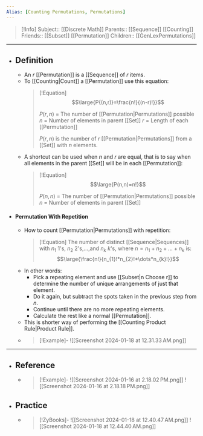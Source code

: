 ```yaml
---
Alias: [Counting Permutations, Permutations]
---
```

> [!Info]
> Subject:: [[Discrete Math]]
> Parents:: [[Sequence]] [[Counting]]
> Friends:: [[Subset]] [[Permutation]]
> Children:: [[GenLexPermutations]]
---
- ## Definition
	- An $r$ [[Permutation]] is a [[Sequence]] of $r$ items.
	- To [[Counting|Count]] a [[Permutation]] use this equation:
	  > [!Equation]
	  > $$\large{P{(n,r)}=\frac{n!}{(n-r)!}}$$
	  > 
	  > $P(r,n)$ = The number of [[Permutation|Permutations]] possible
	  > $n$ = Number of elements in parent [[Set]]
	  > $r$ = Length of each [[Permutation]]
	  > 
	  > $P(r,n)$ is the number of $r$ [[Permutation|Permutations]] from a [[Set]] with $n$ elements.
	- A shortcut can be used when $n$ and $r$ are equal, that is to say when all elements in the parent [[Set]] will be in each [[Permutation]]:
	  > [!Equation]
	  > $$\large{P(n,n)=n!}$$
	  > 
	  > $P(n,n)$ = The number of [[Permutation|Permutations]] possible
	  > $n$ = Number of elements in parent [[Set]]
- #### Permutation With Repetition
	- How to count [[Permutation|Permutations]] with repetition:
	  > [!Equation]
	  > The number of distinct [[Sequence|Sequences]] with $n_{1}$ $1$'s, $n_{2}$ $2$'s,...,and $n_{k}$ $k$'s, where $n=n_{1}+n_{2}+\dots+n_{k}$ is:
	  > $$\large{\frac{n!}{n_{1}!*n_{2}!*\dots*n_{k}!}}$$
	- In other words:
		- Pick a repeating element and use [[Subset|n Choose r]] to determine the number of unique arrangements of just that element.
		- Do it again, but subtract the spots taken in the previous step from $n$.
		- Continue until there are no more repeating elements.
		- Calculate the rest like a normal [[Permutation]].
	- This is shorter way of performing the [[Counting Product Rule|Product Rule]].
	- > [!Example]-
	  > ![[Screenshot 2024-01-18 at 12.31.33 AM.png]]
---
- ## Reference
	- > [!Example]-
	  > ![[Screenshot 2024-01-16 at 2.18.02 PM.png]]
	  > ![[Screenshot 2024-01-16 at 2.18.18 PM.png]]
- ## Practice
	- > [!ZyBooks]-
	  > ![[Screenshot 2024-01-18 at 12.40.47 AM.png]]
	  > ![[Screenshot 2024-01-18 at 12.44.40 AM.png]]
